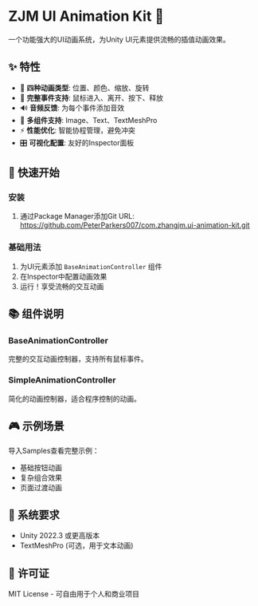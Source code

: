 # ZJM UI Animation Kit 🎨

一个功能强大的UI动画系统，为Unity UI元素提供流畅的插值动画效果。

## ✨ 特性

- 🚀 **四种动画类型**: 位置、颜色、缩放、旋转
- 🎯 **完整事件支持**: 鼠标进入、离开、按下、释放
- 🔊 **音频反馈**: 为每个事件添加音效
- 📱 **多组件支持**: Image、Text、TextMeshPro
- ⚡ **性能优化**: 智能协程管理，避免冲突
- 🎛️ **可视化配置**: 友好的Inspector面板

## 🚀 快速开始

### 安装
1. 通过Package Manager添加Git URL:
https://github.com/PeterParkers007/com.zhangjm.ui-animation-kit.git


### 基础用法
1. 为UI元素添加 `BaseAnimationController` 组件
2. 在Inspector中配置动画效果
3. 运行！享受流畅的交互动画

## 📚 组件说明

### BaseAnimationController
完整的交互动画控制器，支持所有鼠标事件。

### SimpleAnimationController  
简化的动画控制器，适合程序控制的动画。

## 🎮 示例场景

导入Samples查看完整示例：
- 基础按钮动画
- 复杂组合效果  
- 页面过渡动画

## 🔧 系统要求

- Unity 2022.3 或更高版本
- TextMeshPro (可选，用于文本动画)

## 📄 许可证

MIT License - 可自由用于个人和商业项目